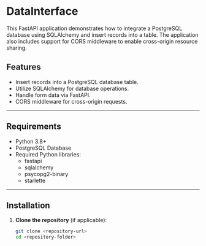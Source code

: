 # DataInterface

This FastAPI application demonstrates how to integrate a PostgreSQL database using SQLAlchemy and insert records into a table. The application also includes support for CORS middleware to enable cross-origin resource sharing.

## Features

- Insert records into a PostgreSQL database table.
- Utilize SQLAlchemy for database operations.
- Handle form data via FastAPI.
- CORS middleware for cross-origin requests.

---

## Requirements

- Python 3.8+
- PostgreSQL Database
- Required Python libraries:
  - fastapi
  - sqlalchemy
  - psycopg2-binary
  - starlette

---

## Installation

1. **Clone the repository** (if applicable):

   ```bash
   git clone <repository-url>
   cd <repository-folder>
